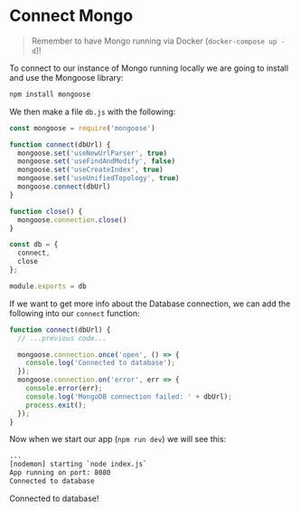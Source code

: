 # Connect Mongo

> Remember to have Mongo running via Docker (`docker-compose up -d`)!

To connect to our instance of Mongo running locally we are going to install and use the Mongoose library:
```bash
npm install mongoose
```

We then make a file `db.js` with the following:
```js
const mongoose = require('mongoose')

function connect(dbUrl) {
  mongoose.set('useNewUrlParser', true)
  mongoose.set('useFindAndModify', false)
  mongoose.set('useCreateIndex', true)
  mongoose.set('useUnifiedTopology', true)
  mongoose.connect(dbUrl)
}

function close() {
  mongoose.connection.close()
}

const db = {
  connect,
  close
};

module.exports = db
```

If we want to get more info about the Database connection, we can add the following into our `connect` function:
```js
function connect(dbUrl) {
  // ...previous code...

  mongoose.connection.once('open', () => {
    console.log('Connected to database');
  });
  mongoose.connection.on('error', err => {
    console.error(err);
    console.log('MongoDB connection failed: ' + dbUrl);
    process.exit();
  });
}
```

Now when we start our app (`npm run dev`) we will see this:
```bash
...
[nodemon] starting `node index.js`
App running on port: 8080
Connected to database
```
Connected to database! 